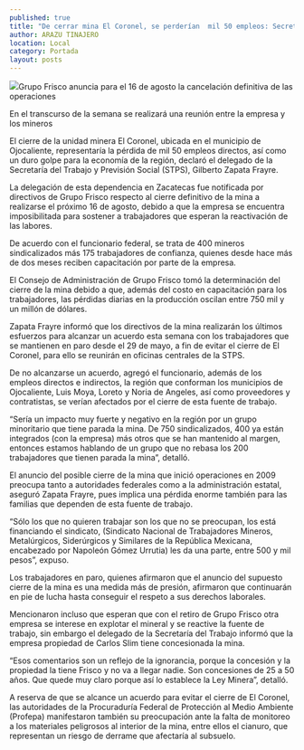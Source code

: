 ```yaml
---
published: true
title: "De cerrar mina El Coronel, se perderían  mil 50 empleos: Secretaría del Trabajo"
author: ARAZU TINAJERO
location: Local
category: Portada
layout: posts
---
```


![](http://i.imgur.com/eICAboim.jpg)Grupo Frisco anuncia para el 16 de agosto la cancelación definitiva de las operaciones 

En el transcurso de la semana se realizará una reunión entre la empresa y los mineros 

El cierre de la unidad minera El Coronel, ubicada en el municipio de Ojocaliente, representaría la pérdida de mil 50 empleos directos, así como un duro golpe para la economía de la región, declaró el delegado de la Secretaría del Trabajo y Previsión Social (STPS), Gilberto Zapata Frayre.

La delegación de esta dependencia en Zacatecas fue notificada por directivos de Grupo Frisco respecto al cierre definitivo de la mina a realizarse el próximo 16 de agosto, debido a que la empresa se encuentra imposibilitada para sostener a trabajadores que esperan la reactivación de las labores.

De acuerdo con el funcionario federal, se trata de 400 mineros sindicalizados más 175 trabajadores de confianza, quienes desde hace más de dos meses reciben capacitación por parte de la empresa.

El Consejo de Administración de Grupo Frisco tomó la determinación del cierre de la mina debido a que, además del costo en capacitación para los trabajadores, las pérdidas diarias en la producción oscilan entre 750 mil y un millón de dólares.

Zapata Frayre informó que los directivos de la mina realizarán los últimos esfuerzos para alcanzar un acuerdo esta semana con los trabajadores que se mantienen en paro desde el 29 de mayo, a fin de evitar el cierre de El Coronel, para ello se reunirán en oficinas centrales de la STPS.

De no alcanzarse un acuerdo, agregó el funcionario, además de los empleos directos e indirectos, la región que conforman los municipios de Ojocaliente, Luis Moya, Loreto y Noria de Angeles, así como proveedores y contratistas, se verían afectados por el cierre de esta fuente de trabajo.

“Sería un impacto muy fuerte y negativo en la región por un grupo minoritario que tiene parada la mina. De 750 sindicalizados, 400 ya están integrados (con la empresa) más otros que se han mantenido al margen, entonces estamos hablando de un grupo que no rebasa los 200 trabajadores que tienen parada la mina”, detalló.

El anuncio del posible cierre de la mina que inició operaciones en 2009 preocupa tanto a autoridades federales como a la administración estatal, aseguró Zapata Frayre, pues implica una pérdida enorme también para las familias que dependen de esta fuente de trabajo.

“Sólo los que no quieren trabajar son los que no se preocupan, los está financiando el sindicato, (Sindicato Nacional de Trabajadores Mineros, Metalúrgicos, Siderúrgicos y Similares de la República Mexicana, encabezado por Napoleón Gómez Urrutia) les da una parte, entre 500 y mil pesos”, expuso.

Los trabajadores en paro, quienes afirmaron que el anuncio del supuesto cierre de la mina es una medida más de presión, afirmaron que continuarán en pie de lucha hasta conseguir el respeto a sus derechos laborales.

Mencionaron incluso que esperan que con el retiro de Grupo Frisco otra empresa se interese en explotar el mineral y se reactive la fuente de trabajo, sin embargo el delegado de la Secretaría del Trabajo informó que la empresa propiedad de Carlos Slim tiene concesionada la mina.

“Esos comentarios son un reflejo de la ignorancia, porque la concesión y la propiedad la tiene Frisco y no va a llegar nadie. Son concesiones de 25 a 50 años. Que quede muy claro porque así lo establece la Ley Minera”, detalló.

A reserva de que se alcance un acuerdo para evitar el cierre de El Coronel, las autoridades de la Procuraduría Federal de Protección al Medio Ambiente (Profepa) manifestaron también su preocupación ante la falta de monitoreo a los materiales peligrosos al interior de la mina, entre ellos el cianuro, que representan un riesgo de derrame que afectaría al subsuelo.
